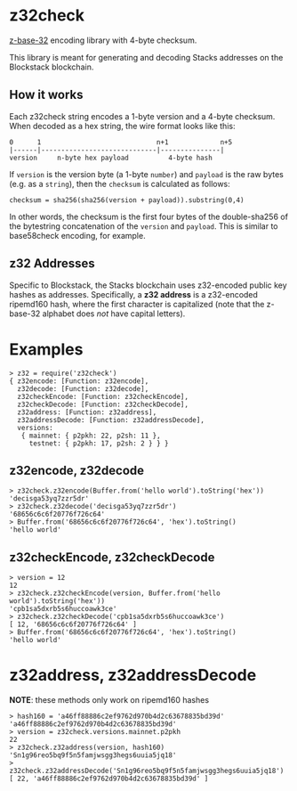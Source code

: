 # z32check

[z-base-32](https://en.wikipedia.org/wiki/Base32#z-base-32) encoding library
with 4-byte checksum.

This library is meant for generating and decoding Stacks addresses on the
Blockstack blockchain.

## How it works

Each z32check string encodes a 1-byte version and a 4-byte checksum.  When
decoded as a hex string, the wire format looks like this:

```
0      1                             n+1             n+5
|------|-----------------------------|---------------|
version     n-byte hex payload          4-byte hash
```

If `version` is the version byte (a 1-byte `number`) and `payload` is the raw 
bytes (e.g. as a `string`), then the `checksum` is calculated as follows:

```
checksum = sha256(sha256(version + payload)).substring(0,4)
```

In other words, the checksum is the first four bytes of the
double-sha256 of the bytestring concatenation of the `version` and `payload`.
This is similar to base58check encoding, for example.

## z32 Addresses

Specific to Blockstack, the Stacks blockchain uses z32-encoded public key
hashes as addresses.  Specifically, a **z32 address** is a z32-encoded
ripemd160 hash, where the first character is capitalized (note that the 
z-base-32 alphabet does _not_ have capital letters).

# Examples

```
> z32 = require('z32check')
{ z32encode: [Function: z32encode],
  z32decode: [Function: z32decode],
  z32checkEncode: [Function: z32checkEncode],
  z32checkDecode: [Function: z32checkDecode],
  z32address: [Function: z32address],
  z32addressDecode: [Function: z32addressDecode],
  versions: 
   { mainnet: { p2pkh: 22, p2sh: 11 },
     testnet: { p2pkh: 17, p2sh: 2 } } }
```

## z32encode, z32decode

```
> z32check.z32encode(Buffer.from('hello world').toString('hex'))
'decisga53yq7zzr5dr'
> z32check.z32decode('decisga53yq7zzr5dr')
'68656c6c6f20776f726c64'
> Buffer.from('68656c6c6f20776f726c64', 'hex').toString()
'hello world'
```

## z32checkEncode, z32checkDecode

```
> version = 12
12
> z32check.z32checkEncode(version, Buffer.from('hello world').toString('hex'))
'cpb1sa5dxrb5s6huccoawk3ce'
> z32check.z32checkDecode('cpb1sa5dxrb5s6huccoawk3ce')
[ 12, '68656c6c6f20776f726c64' ] 
> Buffer.from('68656c6c6f20776f726c64', 'hex').toString()
'hello world'
```

# z32address, z32addressDecode

**NOTE**: these methods only work on ripemd160 hashes

```
> hash160 = 'a46ff88886c2ef9762d970b4d2c63678835bd39d'
'a46ff88886c2ef9762d970b4d2c63678835bd39d'
> version = z32check.versions.mainnet.p2pkh
22
> z32check.z32address(version, hash160)
'Sn1g96reo5bq9f5n5famjwsgg3hegs6uuia5jq18'
> z32check.z32addressDecode('Sn1g96reo5bq9f5n5famjwsgg3hegs6uuia5jq18')
[ 22, 'a46ff88886c2ef9762d970b4d2c63678835bd39d' ]
```
